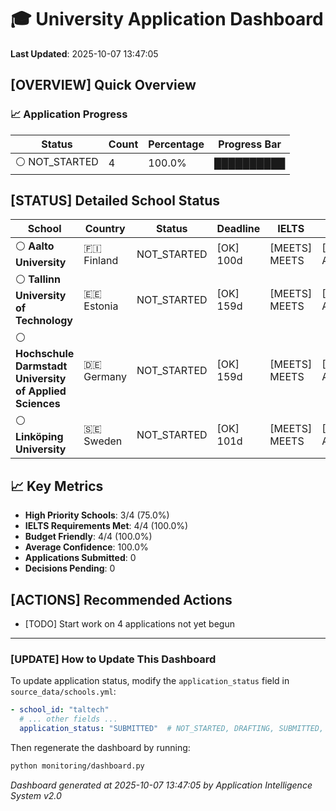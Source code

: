 # 🎓 University Application Dashboard

**Last Updated**: 2025-10-07 13:47:05

## [OVERVIEW] Quick Overview

### 📈 Application Progress

| Status | Count | Percentage | Progress Bar |
|--------|-------|------------|--------------|
| ⚪ NOT_STARTED | 4 | 100.0% | ██████████ |

## [STATUS] Detailed School Status

| School | Country | Status | Deadline | IELTS | Budget | Priority | Confidence |
|--------|---------|--------|----------|-------|--------|----------|------------|
| ⚪ **Aalto University** | 🇫🇮 Finland | NOT_STARTED | [OK] 100d | [MEETS] MEETS | [AFFORDABLE] AFFORDABLE | 🔥 HIGH | 100% |
| ⚪ **Tallinn University of Technology** | 🇪🇪 Estonia | NOT_STARTED | [OK] 159d | [MEETS] MEETS | [AFFORDABLE] AFFORDABLE | 🔥 HIGH | 100% |
| ⚪ **Hochschule Darmstadt University of Applied Sciences** | 🇩🇪 Germany | NOT_STARTED | [OK] 159d | [MEETS] MEETS | [AFFORDABLE] AFFORDABLE | 🔥 HIGH | 100% |
| ⚪ **Linköping University** | 🇸🇪 Sweden | NOT_STARTED | [OK] 101d | [MEETS] MEETS | [AFFORDABLE] AFFORDABLE | ⚡ MEDIUM | 100% |

## 📈 Key Metrics

- **High Priority Schools**: 3/4 (75.0%)
- **IELTS Requirements Met**: 4/4 (100.0%)
- **Budget Friendly**: 4/4 (100.0%)
- **Average Confidence**: 100.0%
- **Applications Submitted**: 0
- **Decisions Pending**: 0

## [ACTIONS] Recommended Actions

- [TODO] Start work on 4 applications not yet begun

---

### [UPDATE] How to Update This Dashboard

To update application status, modify the `application_status` field in `source_data/schools.yml`:

```yaml
- school_id: "taltech"
  # ... other fields ...
  application_status: "SUBMITTED"  # NOT_STARTED, DRAFTING, SUBMITTED, DECISION_PENDING, ACCEPTED, REJECTED
```

Then regenerate the dashboard by running:
```bash
python monitoring/dashboard.py
```

*Dashboard generated at 2025-10-07 13:47:05 by Application Intelligence System v2.0*
